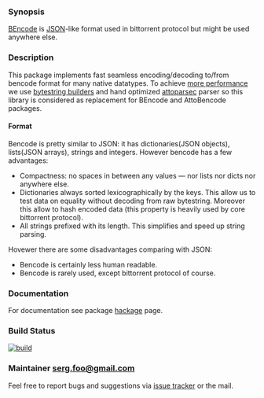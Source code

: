 ### Synopsis

[BEncode][bencode] is [JSON][json-ref]-like format used in bittorrent
protocol but might be used anywhere else.

### Description

This package implements fast seamless encoding/decoding to/from
bencode format for many native datatypes. To achieve
[more performance][cmp] we use
[bytestring builders][bytestring-builder] and hand optimized
[attoparsec][attoparsec] parser so this library is considered as
replacement for BEncode and AttoBencode packages.

#### Format

Bencode is pretty similar to JSON: it has dictionaries(JSON objects),
lists(JSON arrays), strings and integers. However bencode has a few
advantages:

* Compactness: no spaces in between any values — nor lists nor dicts
  nor anywhere else.
* Dictionaries always sorted lexicographically by the keys. This allow
  us to test data on equality without decoding from raw bytestring.
  Moreover this allow to hash encoded data (this property is heavily
  used by core bittorrent protocol).
* All strings prefixed with its length. This simplifies and speed up
  string parsing.

Hovewer there are some disadvantages comparing with JSON:

* Bencode is certainly less human readable.
* Bencode is rarely used, except bittorrent protocol of course.

### Documentation

For documentation see package [hackage][hackage] page.

### Build Status

[![build](https://github.com/sergv/bencoding/actions/workflows/ci.yaml/badge.svg)](https://github.com/sergv/bencoding/actions/workflows/ci.yaml)

### Maintainer <serg.foo@gmail.com>

Feel free to report bugs and suggestions via [issue tracker][issues]
or the mail.


[cmp]: http://htmlpreview.github.com/?https://raw.github.com/wiki/cobit/bencoding/comparison.html

[bencode]: https://wiki.theory.org/BitTorrentSpecification#Bencoding
[json-ref]: http://www.json.org/
[attoparsec]: http://hackage.haskell.org/package/attoparsec-0.10.4.0
[bytestring-builder]: http://hackage.haskell.org/packages/archive/bytestring/0.10.2.0/doc/html/Data-ByteString-Builder.html

[hackage]: http://hackage.haskell.org/package/bencoding
[issues]: https://github.com/sergv/bencoding/issues
